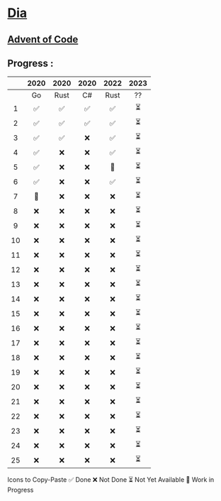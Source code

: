 # [Dia](https://solarsystem.nasa.gov/moons/jupiter-moons/dia/in-depth/ 'NASA')

## [Advent of Code](https://adventofcode.com/)

## Progress :




|      | 2020 | 2020 | 2020 | 2022 | 2023 |
|:----:|:-----:|:----:|:----:|:----:|:----:|
|      | Go    | Rust | C#   | Rust | ??   |
| 1    | ✅   | ✅   | ✅  | ✅   | ⏳   |
| 2    | ✅   | ✅   | ✅  | ✅   | ⏳   |
| 3    | ✅   | ✅   | ❌  | ✅   | ⏳   |
| 4    | ✅   | ❌   | ❌  | ✅   | ⏳   |
| 5    | ✅   | ❌   | ❌  | 🔵   | ⏳   |
| 6    | ✅   | ❌   | ❌  | ✅   | ⏳   |
| 7    | 🔵   | ❌   | ❌  | ❌   | ⏳   |
| 8    | ❌   | ❌   | ❌  | ❌   | ⏳   |
| 9    | ❌   | ❌   | ❌  | ❌   | ⏳   |
| 10   | ❌   | ❌   | ❌  | ❌   | ⏳   |
| 11   | ❌   | ❌   | ❌  | ❌   | ⏳   |
| 12   | ❌   | ❌   | ❌  | ❌   | ⏳   |
| 13   | ❌   | ❌   | ❌  | ❌   | ⏳   |
| 14   | ❌   | ❌   | ❌  | ❌   | ⏳   |
| 15   | ❌   | ❌   | ❌  | ❌   | ⏳   |
| 16   | ❌   | ❌   | ❌  | ❌   | ⏳   |
| 17   | ❌   | ❌   | ❌  | ❌   | ⏳   |
| 18   | ❌   | ❌   | ❌  | ❌   | ⏳   |
| 19   | ❌   | ❌   | ❌  | ❌   | ⏳   |
| 20   | ❌   | ❌   | ❌  | ❌   | ⏳   |
| 21   | ❌   | ❌   | ❌  | ❌   | ⏳   |
| 22   | ❌   | ❌   | ❌  | ❌   | ⏳   |
| 23   | ❌   | ❌   | ❌  | ❌   | ⏳   |
| 24   | ❌   | ❌   | ❌  | ❌   | ⏳   |
| 25   | ❌   | ❌   | ❌  | ❌   | ⏳   |


Icons to Copy-Paste
✅ Done
❌ Not Done
⏳ Not Yet Available
🔵 Work in Progress
